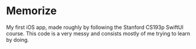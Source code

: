 # Memorize
My first iOS app, made roughly by following the Stanford CS193p SwiftUI course. This code is a very messy and consists mostly of me trying to learn by doing.
